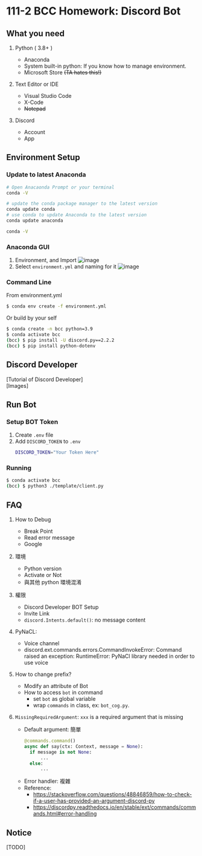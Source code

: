 # 111-2 BCC Homework: Discord Bot

## What you need
1. Python ( 3.8+ )
    + Anaconda
    + System built-in python:
      If you know how to manage environment.
    + Microsoft Store ~~(TA hates this!)~~

2. Text Editor or IDE
    + Visual Studio Code
    + X-Code
    + ~~Notepad~~

3. Discord
    + Account
    + App

## Environment Setup

### Update to latest Anaconda 
```bash
# Open Anacaonda Prompt or your terminal
conda -V

# update the conda package manager to the latest version
conda update conda
# use conda to update Anaconda to the latest version
conda update anaconda

conda -V
```


### Anaconda GUI
1. Environment, and Import
   ![image](./image/import_1.png)
2. Select `environment.yml` and naming for it
   ![image](./image/import_2.png)

### Command Line

From environment.yml
```bash
$ conda env create -f environment.yml
```
Or build by your self
```bash
$ conda create -n bcc python=3.9
$ conda activate bcc
(bcc) $ pip install -U discord.py==2.2.2
(bcc) $ pip install python-dotenv
```

## Discord Developer

[Tutorial of Discord Developer]\
[Images]

## Run Bot

### Setup BOT Token
1. Create `.env` file
2. Add `DISCORD_TOKEN` to `.env`
    ```bash
    DISCORD_TOKEN="Your Token Here"
    ```

### Running 
```bash
$ conda activate bcc
(bcc) $ python3 ./template/client.py
```

## FAQ
1. How to Debug
    + Break Point
    + Read error message
    + Google

2. 環境
    + Python version
    + Activate or Not
    + 與其他 python 環境混淆

3. 權限
    + Discord Developer BOT Setup
    + Invite Link
    + `discord.Intents.default()`: no message content

4. PyNaCL:
    + Voice channel
    + discord.ext.commands.errors.CommandInvokeError: Command raised an exception: RuntimeError: PyNaCl library needed in order to use voice

5. How to change prefix?
    + Modify an attribute of Bot
    + How to access `bot` in command
        + set `bot` as global variable
        + wrap `commands` in class, ex: `bot_cog.py`.

6. `MissingRequiredArgument`: `xxx` is a required argument that is missing
    + Default argument: 簡單
      ```python
      @commands.command()
      async def say(ctx: Context, message = None):
        if message is not None:
            ...
        else:
            ...
      ```
    + Error handler: 複雜
    + Reference:
        + https://stackoverflow.com/questions/48846859/how-to-check-if-a-user-has-provided-an-argument-discord-py
        + https://discordpy.readthedocs.io/en/stable/ext/commands/commands.html#error-handling
## Notice
[TODO]
